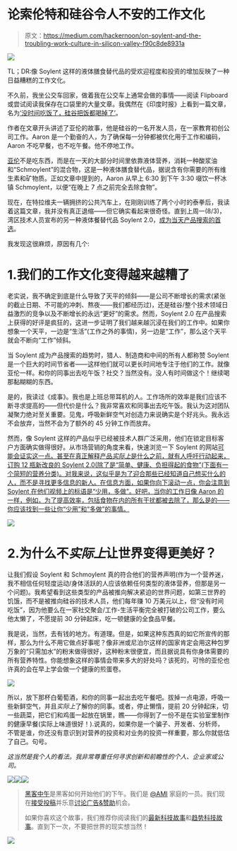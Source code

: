 # 论索伦特和硅谷令人不安的工作文化

> 原文：<https://medium.com/hackernoon/on-soylent-and-the-troubling-work-culture-in-silicon-valley-f90c8de8931a>

![](img/4bdb0aed3f7a9069c147ef59797ae059.png)

TL；DR:像 Soylent 这样的液体膳食替代品的受欢迎程度和投资的增加反映了一种日益糟糕的工作文化。

不久前，我坐公交车回家，做着我在公交车上通常会做的事情——阅读 Flipboard 或尝试阅读我保存在口袋里的大量文章。我偶然在《印度时报》上看到一篇文章，名为[‘没时间吃饭了，硅谷把饭都喝掉了’](http://timesofindia.indiatimes.com/tech/jobs/No-time-to-eat-Silicon-Valley-drinks-its-meals/articleshow/47424226.cms)。

作者在文章开头讲述了亚伦的故事，他是硅谷的一名开发人员，在一家教育初创公司工作。Aaron 是一个勤奋的人，为了确保每一分钟都被优化用于工作和编码，Aaron 不吃早餐，也不吃午餐。他不停地工作。

[亚伦](https://hackernoon.com/tagged/aaron)不是吃东西，而是在一天的大部分时间里依靠液体营养，消耗一种酸浆油和“Schmoylent”的混合物，这是一种液体膳食替代品，据说含有你需要的所有维生素和矿物质。正如文章中提到的，Aaron 从早上 6:30 到下午 3:30 啜饮一杯冰镇 Schmoylent，以便“在晚上 7 点之前完全去除食物”。

现在，在特拉维夫一辆拥挤的公共汽车上，在刚刚训练了两个小时的泰拳后，我读着这篇文章，我并没有真正退缩——但它确实看起来很奇怪。直到上周一(8/3)，湾区技术人员宣布的另一种液体餐替代品 Soylent 2.0，[成为当天产品搜索的首选](https://www.producthunt.com/tech/soylent-2-0)。

我发现这很麻烦，原因有几个:

# 1.我们的工作文化变得越来越糟了

老实说，我不确定到底是什么导致了天平的倾斜——是公司不断增长的需求(紧张的截止日期、不可能的冲刺、熬夜——我们都经历过)，还是硅谷/整个技术领域日益激烈的竞争以及不断增长的永远“更好”的需求。然而，Soylent 2.0 在产品搜索上获得的好评是疯狂的，这进一步证明了我们越来越沉浸在我们的工作中。如果你想象一个天平，一边是“生活”(工作之外的事情)，另一边是“工作”，那么这个天平就会不断向“工作”倾斜。

当 Soylent 成为产品搜索的趋势时，猎人、制造商和中间的所有人都称赞 Soylent 是一个巨大的时间节省者——这样他们就可以更长时间地专注于他们的工作。就像亚伦一样。和你的同事出去吃午饭？社交？当然没有。没人有时间做这个！继续喝那黏糊糊的东西。

是的，我读过《成事》。我也是上班总带耳机的人。工作场所的效率是我们应该不断寻求提高的——但代价是什么？我非常喜欢和同事出去吃午饭。我认为这对团队凝聚力绝对至关重要。见鬼，呼吸新鲜空气对创造力来说确实是个好兆头。我永远不会放弃，当然不会为了额外的 45 分钟工作而放弃。

然而，像 Soylent 这样的产品似乎已经被技术人群广泛采用，他们在锁定目标客户方面确实做得很好。从市场营销的角度来看，快速浏览一下 Soylent 的网站[可能会证实这一点。甚至在真正解释产品*实际上*是什么之前，就有人呼吁行动起来，订购 12 瓶新改良的 Soylent 2.0(除了是“简单、健康、负担得起的食物”(下面有一个简短的营养分类)。对我来说，这似乎是为了迎合那些已经知道自己想买什么的人，而不是寻找更多信息的新人。在信息方面，如果你向下滚动一点，你会注意到 Soylent 在他们视频上的标语是“少用，多做”。好吧，当你的工作日像 Aaron 的一样，例如，为了提高效率，包括食物在内的所有干扰都被去除了，那么是的——你应该找到一些让你“少用”和“多做”的事情。](https://www.soylent.com/)

![](img/205eab7de20a4451b394567a5dd94f6a.png)

# 2.为什么不*实际上*让世界变得更美好？

让我们假设 Soylent 和 Schmoylent 真的符合他们的营养声明(作为一个营养迷，我不相信任何轻度运动/身体活跃的人应该依赖任何类型的液体营养，但那是另一个问题)。我希望看到这些类型的产品被推向解决紧迫的世界问题，如第三世界的饥饿，而不是被推向硅谷的技术人员，他们每年赚 10 万美元以上，但“没有时间吃饭”，因为他要么在一家社交聚会/工作-生活平衡完全被打破的公司工作，要么他太懒了，不愿提前 30 分钟起床，吃一顿健康的全食品早餐。

我是说，当然，去有钱的地方。有道理。但是，如果这种东西真的如它所宣传的那样，那么为什么不用它做点好事呢？像非洲或尼泊尔这样的国家肯定会用这种包罗万象的“只需加水”的粉末做得很好，这种粉末很便宜，而且据说具有你身体需要的所有营养特性。你能想象这样的事情会带来多大的好处吗？该死的，可怜的亚伦也许真的会在早上学会做一个健康的煎蛋卷。

![](img/ea3008b293d3b5dd8d13951a058b74d3.png)

所以，放下那杯白葡萄酒，和你的同事一起出去吃午餐吧。拔掉一点电源，呼吸一些新鲜空气，并且*实际上*了解你的同事。或者，停止懒惰，提前 20 分钟起床，切一些蔬菜，把它们和鸡蛋一起放在锅里，瞧——你得到了一份不是在实验室里制作的健康早餐(实际上味道很好！).说真的，如果你是一个骗子、开发者、分析师，不管是谁，你还没有意识到对营养的投资和对业务的投资一样重要，那么你就低估了自己。句号。

*这当然是我个人的看法。我非常尊重任何寻求创新和前瞻性的个人、企业家或公司。*

[![](img/50ef4044ecd4e250b5d50f368b775d38.png)](http://bit.ly/HackernoonFB)[![](img/979d9a46439d5aebbdcdca574e21dc81.png)](https://goo.gl/k7XYbx)[![](img/2930ba6bd2c12218fdbbf7e02c8746ff.png)](https://goo.gl/4ofytp)

> [黑客中午](http://bit.ly/Hackernoon)是黑客如何开始他们的下午。我们是 [@AMI](http://bit.ly/atAMIatAMI) 家庭的一员。我们现在[接受投稿](http://bit.ly/hackernoonsubmission)并乐意[讨论广告&赞助](mailto:partners@amipublications.com)机会。
> 
> 如果你喜欢这个故事，我们推荐你阅读我们的[最新科技故事](http://bit.ly/hackernoonlatestt)和[趋势科技故事](https://hackernoon.com/trending)。直到下一次，不要把世界的现实想当然！

[![](img/be0ca55ba73a573dce11effb2ee80d56.png)](https://goo.gl/Ahtev1)